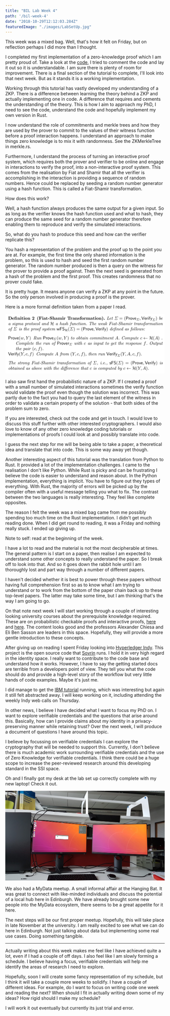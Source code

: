 ```yaml
---
title: "BIL Lab Week 4"
path: '/bil-week-4'
date: "2018-10-29T12:12:03.284Z"
featuredImage: "./images/LabSetUp.jpg"  
---
```




This week was a mixed bag. Well, that's how it felt on Friday, but on reflection perhaps I did more than I thought.

I completed my first implementation of a zero-knowledge proof which I am pretty proud of. Take a look at the [code](https://github.com/BlockchainIdentityLab/zero-knowledge-rust-example), I tried to comment the code and lay it out so it is understandable. I am sure there is plenty of room for improvement. There is a final section of the tutorial to complete, I'll look into that next week. But as it stands it is a working implementation.

Working through this tutorial has vastly developed my understanding of a ZKP. There is a difference between learning the theory behind a ZKP and actually implementing one in code. A difference that requires and cements the understanding of the theory. This is how I aim to approach my PhD, I need to see the code, understand the code and hopefully implement my own version in Rust.  

I now understand the role of commitments and merkle trees and how they are used by the prover to commit to the values of their witness function before a proof interaction happens. I understand an approach to make things zero knowledge is to mix it with randomness. See the ZKMerkleTree in merkle.rs. 

Furthermore, I understand the process of turning an interactive proof system, which requires both the prover and verifier to be online and engage in interactions to verify the proof, into a non-interactive proof system. This comes from the realisation by Fiat and Shamir that all the verifier is accomplishing in the interaction is providing a sequence of random numbers. Hence could be replaced by seeding a random number generator using a hash function. This is called a Fiat-Shamir transformation.

How does this work? 

Well, a hash function always produces the same output for a given input. So as long as the verifier knows the hash function used and what to hash, they can produce the same seed for a random number generator therefore enabling them to reproduce and verify the simulated interactions. 

So, what do you hash to produce this seed and how can the verifier replicate this?

You hash a representation of the problem and the proof up to the point you are at. For example, the first time the only shared information is the problem, so this is used to hash and seed the first random number generator. The random number produced is then a query on the witness for the prover to provide a proof against. Then the next seed is generated from a hash of the problem and the first proof. This creates randomness that no prover could fake.

It is pretty huge. It means anyone can verify a ZKP at any point in the future. So the only person involved in producing a proof is the prover.

Here is a more formal definition taken from a paper I read.

![FiatShamirTransformation](./images/FSTransformation.png)

I also saw first hand the probabilistic nature of a ZKP. If I created a proof with a small number of simulated interactions sometimes the verify function would validate the proof even though the solution was incorrect. This was partly due to the fact you had to query the last element of the witness in order to validate a certain property of the solution - that both sides of the problem sum to zero.

If you are interested, check out the code and get in touch. I would love to discuss this stuff further with other interested cryptographers. I would also love to know of any other zero knowledge coding tutorials or implementations of proofs I could look at and possibly translate into code.

I guess the next step for me will be being able to take a paper, a theoretical idea and translate that into code. This is some way away yet though.

Another interesting aspect of this tutorial was the translation from Python to Rust. It provided a lot of the implementation challenges. I came to the realisation I don't like Python. While Rust is picky and can be frustrating I believe the code is easier to understand and reason about. In the Python implementation, everything is implicit. You have to figure out they types of everything. With Rust, the majority of errors will be picked up by the compiler often with a useful message telling you what to fix. The contrast between the two languages is really interesting. They feel like complete opposites.

The reason I felt the week was a mixed bag came from me possibly spending too much time on the Rust implementation. I didn't get much reading done. When I did get round to reading, it was a Friday and nothing really stuck. I ended up giving up.

Note to self: read at the beginning of the week.

I have a lot to read and the material is not the most decipherable at times. The general pattern is I start on a paper, then realise I am expected to understand some other concepts to really understand the paper. So I break off to look into that. And so it goes down the rabbit hole until I am thoroughly lost and part way through a number of different papers.

I haven't decided whether it is best to power through these papers without having full comprehension first so as to know what I am trying to understand or to work from the bottom of the paper chain back up to these top-level papers. The latter may take some time, but I am thinking that's the way I am going to go.

On that note next week I will start working through a couple of interesting looking university courses about the prerequisite knowledge required. These are on probabilistic checkable proofs and interactive proofs, [here](http://people.eecs.berkeley.edu/~alexch/classes/CS294-S2017.html) and [here](https://eli.net.technion.ac.il/files/2013/03/notes_2007_Fall.pdf). The content looks good and the professors Alexander Chiesa and Eli Ben Sasson are leaders in this space. Hopefully, they will provide a more gentle introduction to these concepts. 

After giving up on reading I spent Friday looking into [Hyperledger Indy](https://github.com/hyperledger/indy-sdk). This project is the open source code that [Sovrin](https://sovrin.org/) runs. I hold it in very high regard in the identity space. I really want to contribute to the code base and understand how it works. However, I have to say the getting started docs are terrible from a developers point of view. They tell you what the code should do and provide a high-level story of the workflow but very little hands of code examples. Maybe it's just me.

I did manage to get the [IBM tutorial](https://github.com/IBM-Blockchain-Identity/indy-ssivc-tutorial) running, which was interesting but again it still felt abstracted away. I will keep working on it, including attending the weekly Indy web calls on Thursday.

In other news, I believe I have decided what I want to focus my PhD on. I want to explore verifiable credentials and the questions that arise around this. Basically, how can I provide claims about my identity in a privacy-preserving manner while retaining trust? Over the next week, I will produce a document of questions I have around this topic. 

I believe by focussing on verifiable credentials I can explore the cryptography that will be needed to support this. Currently, I don't believe there is much academic work surrounding verifiable credentials and the use of Zero Knowledge for verifiable credentials. I think there could be a huge scope to increase the peer-reviewed research around this developing standard in the SSI space.

Oh and I finally got my desk at the lab set up correctly complete with my new laptop! Check it out.

![LabSetUp](./images/LabSetUp.jpg)

We also had a MyData meetup. A small informal affair at the Hanging Bat. It was great to connect with like-minded individuals and discuss the potential of a local hub here in Edinburgh. We have already brought some new people into the MyData ecosystem, there seems to be a great appetite for it here.

The next steps will be our first proper meetup. Hopefully, this will take place in late November at the university. I am really excited to see what we can do here in Edinburgh. Not just talking about data but implementing some real use cases. Doing something tangible.

<hr/>

Actually writing about this week makes me feel like I have achieved quite a lot, even if I had a couple of off days. I also feel like I am slowly forming a schedule. I believe having a focus, verifiable credentials will help me identify the areas of research I need to explore.

Hopefully, soon I will create some fancy representation of my schedule, but I think it will take a couple more weeks to solidify. I have a couple of different ideas. For example, do I want to focus on writing code one week and reading the next? When should I fit in actually writing down some of my ideas? How rigid should I make my schedule?

I will work it out eventually but currently its just trial and error.


